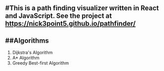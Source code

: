 #This is a path finding visualizer written in React and JavaScript. See the project at https://nick3point5.github.io/pathfinder/
---
##Algorithms
---
1) Dijkstra's Algorithm
2) A* Algorithm
3) Greedy Best-first Algorithm
